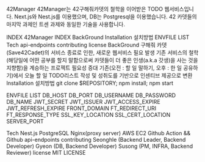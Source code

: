 42Manager
42Manager는 42구해줘카뎃의 철학을 이어받은 TODO 웹서비스입니다.
Next.js와 Nest.js를 이용했으며, DB는 Postgresql을 이용했습니다.
42 카뎃들의 마지막 과제인 트센 과제와 동일한 기술을 사용합니다.

INDEX
42Manager
INDEX
BackGround
Installation
설치방법
ENVFILE LIST
Tech
api-endpoints
contributing
license
BackGround
구해줘 카뎃(Save42Cadet)의 서비스 종료로 인한, 새로운 웹서비스 필요 발생
기존 서비스의 철학(해당일에 어떤 공부를 할지 말함으로써 카뎃들이 더 좋은 인생(a.k.a 갓생)을 사는 것을 지향함)을 계승하는 프로젝트 필요성 증대
기존(오전 : 할 일 말하기, 오후 : 한 일 공유하기)에서 오늘 할 일 TODO리스트 작성 및 성취도를 기반으로 인센티브 제공으로 변환
Installation
설치방법
git clone $REPOSITORY; npm install; npm start 

ENVFILE LIST
DB_HOST DB_PORT DB_USERNAME DB_PASSWORD DB_NAME JWT_SECRET JWT_ISSUER JWT_ACCESS_EXPIRE JWT_REFRESH_EXPIRE FRONT_DOMAIN FT_REDIRECT_URI FT_RESPONSE_TYPE SSL_KEY_LOCATION SSL_CERT_LOCATION SERVER_PORT

Tech
Nest.js
PostgreSQL
Nginx(proxy server)
AWS EC2
Github Action && Github
api-endpoints
contributing
Seonghle (Backend Leader, Backend Developer)
Gyeon (DB, Backend Developer)
Susong (PM, INFRA, Backend Reviewer)
license
MIT LICENSE